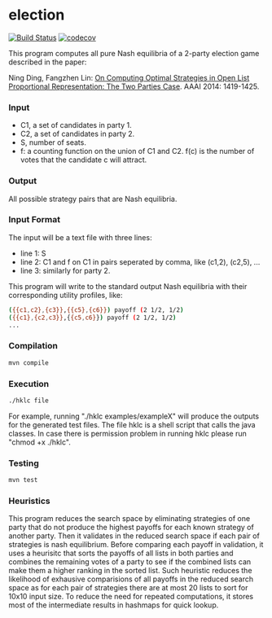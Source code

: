 # election

[![Build Status](https://travis-ci.org/waitingcheung/election.svg?branch=master)](https://travis-ci.org/waitingcheung/election)
[![codecov](https://codecov.io/gh/waitingcheung/election/branch/master/graph/badge.svg)](https://codecov.io/gh/waitingcheung/election)

This program computes all pure Nash equilibria of a 2-party election game described in the paper:

Ning Ding, Fangzhen Lin: [On Computing Optimal Strategies in Open List
Proportional Representation: The Two Parties Case]. AAAI 2014:
1419-1425.

### Input
- C1, a set of candidates in party 1.
- C2, a set of candidates in party 2.
- S, number of seats.
- f: a counting function on the union of C1 and C2. f(c) is the number
 of votes that the candidate c will attract.

### Output
All possible strategy pairs that are Nash equilibria.

### Input Format
The input will be a text file with three lines:
- line 1: S
- line 2: C1 and f on C1 in pairs seperated by comma, like (c1,2),
(c2,5), ...
- line 3: similarly for party 2.

This program will write to the standard output Nash equilibria with
their corresponding utility profiles, like:

```sh
({{c1,c2},{c3}},{{c5},{c6}}) payoff (2 1/2, 1/2)
({{c1},{c2,c3}},{{c5,c6}}) payoff (2 1/2, 1/2)
...
```

### Compilation

```sh
mvn compile
```

### Execution

```sh
./hklc file
```

For example, running "./hklc examples/exampleX" will produce the outputs for the generated test files. The file hklc is a shell script that calls the java classes. In case there is permission problem in running hklc please run "chmod +x ./hklc".

### Testing

```sh
mvn test
```

### Heuristics

This program reduces the search space by eliminating strategies of one party that do not produce the highest payoffs for each known strategy of another party. Then it validates in the reduced search space if each pair of strategies is nash equilibrium. Before comparing each payoff in validation, it uses a heurisitc that sorts the payoffs of all lists in both parties and combines the remaining votes of a party to see if the combined lists can make them a higher ranking in the sorted list. Such heuristic reduces the likelihood of exhausive comparisions of all payoffs in the reduced search space as for each pair of strategies there are at most 20 lists to sort for 10x10 input size. To reduce the need for repeated computations, it stores most of the intermediate results in hashmaps for quick lookup.

[On Computing Optimal Strategies in Open List Proportional Representation: The Two Parties Case]: http://www.aaai.org/ocs/index.php/AAAI/AAAI14/paper/view/8452
